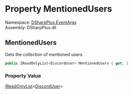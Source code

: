# Property MentionedUsers

Namespace: [DSharpPlus.EventArgs](DSharpPlus.EventArgs.md)  
Assembly: DSharpPlus.dll

## <a id="DSharpPlus_EventArgs_MessageCreateEventArgs_MentionedUsers"></a>MentionedUsers

Gets the collection of mentioned users.

```csharp
public IReadOnlyList<DiscordUser> MentionedUsers { get; }
```

### Property Value

[IReadOnlyList](https://learn.microsoft.com/dotnet/api/system.collections.generic.ireadonlylist\-1)<[DiscordUser](DSharpPlus.Entities.DiscordUser.md)\>


